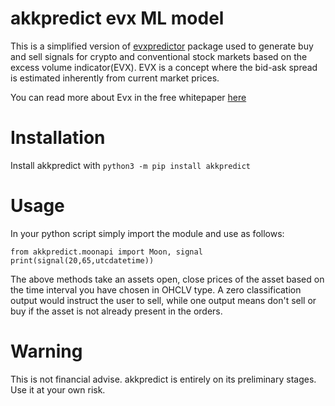 # akkpredict evx ML model

This is a simplified version of [evxpredictor](https://pypi.org/project/evxpredictor/) package used to generate buy and sell signals for crypto and conventional stock markets based on the excess volume indicator(EVX). EVX is a concept where the bid-ask spread is estimated inherently from current market prices. 

You can read more about Evx in the free whitepaper [here](https://www.researchgate.net/publication/345313655_DeFiPaper)  
# Installation
Install akkpredict with `python3 -m pip install akkpredict`  
# Usage

In your python script simply import the module and use as follows:

```  
from akkpredict.moonapi import Moon, signal
print(signal(20,65,utcdatetime))
```
The above methods take an assets open, close prices of the asset based on the time interval you have chosen in OHCLV type. A zero classification output would instruct the user to sell, while one output means don't sell or buy if the asset is not already present in the orders.  

# Warning
This is not financial advise. akkpredict is entirely on its preliminary stages. Use it at your own risk.